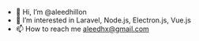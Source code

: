 - 👋 Hi, I’m @aleedhillon
- 👀 I’m interested in Laravel, Node.js, Electron.js, Vue.js
- 📫 How to reach me aleedhx@gmail.com

<!---
aleedhillon/aleedhillon is a ✨ special ✨ repository because its `README.md` (this file) appears on your GitHub profile.
You can click the Preview link to take a look at your changes.
--->
